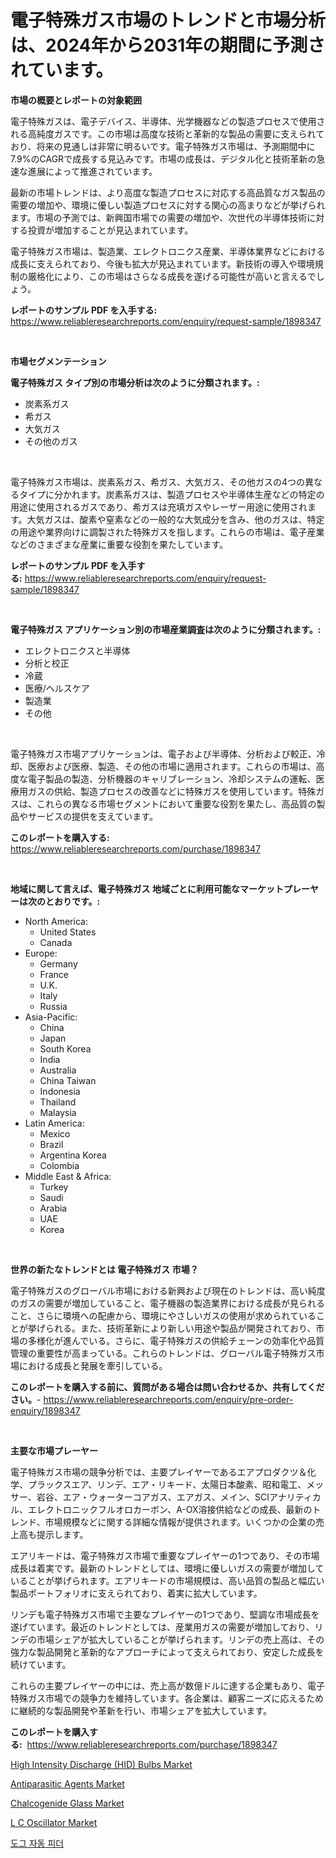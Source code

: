 <p><h1>電子特殊ガス市場のトレンドと市場分析は、2024年から2031年の期間に予測されています。</h1></p><p><strong>市場の概要とレポートの対象範囲</strong></p>
<p><p>電子特殊ガスは、電子デバイス、半導体、光学機器などの製造プロセスで使用される高純度ガスです。この市場は高度な技術と革新的な製品の需要に支えられており、将来の見通しは非常に明るいです。電子特殊ガス市場は、予測期間中に7.9%のCAGRで成長する見込みです。市場の成長は、デジタル化と技術革新の急速な進展によって推進されています。</p><p>最新の市場トレンドは、より高度な製造プロセスに対応する高品質なガス製品の需要の増加や、環境に優しい製造プロセスに対する関心の高まりなどが挙げられます。市場の予測では、新興国市場での需要の増加や、次世代の半導体技術に対する投資が増加することが見込まれています。</p><p>電子特殊ガス市場は、製造業、エレクトロニクス産業、半導体業界などにおける成長に支えられており、今後も拡大が見込まれています。新技術の導入や環境規制の厳格化により、この市場はさらなる成長を遂げる可能性が高いと言えるでしょう。</p></p>
<p><strong>レポートのサンプル PDF を入手する:</strong> <a href="https://www.reliableresearchreports.com/enquiry/request-sample/1898347">https://www.reliableresearchreports.com/enquiry/request-sample/1898347</a></p>
<p>&nbsp;</p>
<p><strong>市場セグメンテーション</strong></p>
<p><strong>電子特殊ガス タイプ別の市場分析は次のように分類されます。:</strong></p>
<p><ul><li>炭素系ガス</li><li>希ガス</li><li>大気ガス</li><li>その他のガス</li></ul></p>
<p>&nbsp;</p>
<p><p>電子特殊ガス市場は、炭素系ガス、希ガス、大気ガス、その他ガスの4つの異なるタイプに分かれます。炭素系ガスは、製造プロセスや半導体生産などの特定の用途に使用されるガスであり、希ガスは充填ガスやレーザー用途に使用されます。大気ガスは、酸素や窒素などの一般的な大気成分を含み、他のガスは、特定の用途や業界向けに調製された特殊ガスを指します。これらの市場は、電子産業などのさまざまな産業に重要な役割を果たしています。</p></p>
<p><strong>レポートのサンプル PDF を入手する:</strong>&nbsp;<a href="https://www.reliableresearchreports.com/enquiry/request-sample/1898347">https://www.reliableresearchreports.com/enquiry/request-sample/1898347</a></p>
<p>&nbsp;</p>
<p><strong> 電子特殊ガス アプリケーション別の市場産業調査は次のように分類されます。:</strong></p>
<p><ul><li>エレクトロニクスと半導体</li><li>分析と校正</li><li>冷蔵</li><li>医療/ヘルスケア</li><li>製造業</li><li>その他</li></ul></p>
<p>&nbsp;</p>
<p><p>電子特殊ガス市場アプリケーションは、電子および半導体、分析および較正、冷却、医療および医療、製造、その他の市場に適用されます。これらの市場は、高度な電子製品の製造、分析機器のキャリブレーション、冷却システムの運転、医療用ガスの供給、製造プロセスの改善などに特殊ガスを使用しています。特殊ガスは、これらの異なる市場セグメントにおいて重要な役割を果たし、高品質の製品やサービスの提供を支えています。</p></p>
<p><strong>このレポートを購入する:</strong>&nbsp; <a href="https://www.reliableresearchreports.com/purchase/1898347">https://www.reliableresearchreports.com/purchase/1898347</a></p>
<p>&nbsp;</p>
<p><strong>地域に関して言えば、電子特殊ガス 地域ごとに利用可能なマーケットプレーヤーは次のとおりです。:</strong></p>
<p><ul>
    <li>
        North America:
        <ul>
            <li>United States</li>
            <li>Canada</li>
        </ul>
    </li>
    <li>
        Europe:
        <ul>
            <li>Germany</li>
            <li>France</li>
            <li>U.K.</li>
            <li>Italy</li>
            <li>Russia</li>
        </ul>
    </li>
    <li>
        Asia-Pacific:
        <ul>
            <li>China</li>
            <li>Japan</li>
            <li>South Korea</li>
            <li>India</li>
            <li>Australia</li>
            <li>China Taiwan</li>
            <li>Indonesia</li>
            <li>Thailand</li>
            <li>Malaysia</li>
        </ul>
    </li>
    <li>
        Latin America:
        <ul>
            <li>Mexico</li>
            <li>Brazil</li>
            <li>Argentina Korea</li>
            <li>Colombia</li>
        </ul>
    </li>
    <li>
        Middle East & Africa:
        <ul>
            <li>Turkey</li>
            <li>Saudi</li>
            <li>Arabia</li>
            <li>UAE</li>
            <li>Korea</li>
        </ul>
    </li>
    </ul></p>
<p>&nbsp;</p>
<p><strong>世界の新たなトレンドとは 電子特殊ガス 市場？</strong></p>
<p><p>電子特殊ガスのグローバル市場における新興および現在のトレンドは、高い純度のガスの需要が増加していること、電子機器の製造業界における成長が見られること、さらに環境への配慮から、環境にやさしいガスの使用が求められていることが挙げられる。また、技術革新により新しい用途や製品が開発されており、市場の多様化が進んでいる。さらに、電子特殊ガスの供給チェーンの効率化や品質管理の重要性が高まっている。これらのトレンドは、グローバル電子特殊ガス市場における成長と発展を牽引している。</p></p>
<p><strong>このレポートを購入する前に、質問がある場合は問い合わせるか、共有してください。</strong>- <a href="https://www.reliableresearchreports.com/enquiry/pre-order-enquiry/1898347">https://www.reliableresearchreports.com/enquiry/pre-order-enquiry/1898347</a></p>
<p>&nbsp;</p>
<p><strong>主要な市場プレーヤー</strong></p>
<p><p>電子特殊ガス市場の競争分析では、主要プレイヤーであるエアプロダクツ＆化学、プラックスエア、リンデ、エア・リキード、太陽日本酸素、昭和電工、メッサー、岩谷、エア・ウォーターコアガス、エアガス、メイン、SCIアナリティカル、エレクトロニックフルオロカーボン、A-OX溶接供給などの成長、最新のトレンド、市場規模などに関する詳細な情報が提供されます。いくつかの企業の売上高も提示します。</p><p>エアリキードは、電子特殊ガス市場で重要なプレイヤーの1つであり、その市場成長は着実です。最新のトレンドとしては、環境に優しいガスの需要が増加していることが挙げられます。エアリキードの市場規模は、高い品質の製品と幅広い製品ポートフォリオに支えられており、着実に拡大しています。</p><p>リンデも電子特殊ガス市場で主要なプレイヤーの1つであり、堅調な市場成長を遂げています。最近のトレンドとしては、産業用ガスの需要が増加しており、リンデの市場シェアが拡大していることが挙げられます。リンデの売上高は、その強力な製品開発と革新的なアプローチによって支えられており、安定した成長を続けています。</p><p>これらの主要プレイヤーの中には、売上高が数億ドルに達する企業もあり、電子特殊ガス市場での競争力を維持しています。各企業は、顧客ニーズに応えるために継続的な製品開発や革新を行い、市場シェアを拡大しています。</p></p>
<p><strong>このレポートを購入する:</strong>&nbsp;&nbsp;<a href="https://www.reliableresearchreports.com/purchase/1898347">https://www.reliableresearchreports.com/purchase/1898347</a></p>
<p><p><a href="https://issuu.com/reportprime-2/docs/high-intensity-discharge-hid-bulbs-market-size-203">High Intensity Discharge (HID) Bulbs Market</a></p><p><a href="https://issuu.com/reportprime-2/docs/antiparasitic-agents-market-size-2030.pptx">Antiparasitic Agents Market</a></p><p><a href="https://github.com/globismark/Market-Research-Report-List-2/blob/main/chalcogenide-glass-market.md">Chalcogenide Glass Market</a></p><p><a href="https://view.publitas.com/reportprime-1/l-c-oscillator-market-size-market-share-and-global-market-analysis-report-2024-2031/">L C Oscillator Market</a></p><p><a href="https://github.com/vsoq0zknh59/Market-Research-Report-List-1/blob/main/4136477193903.md">도그 자동 피더</a></p></p>